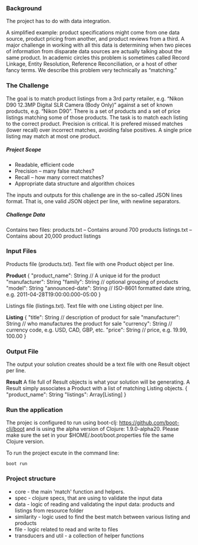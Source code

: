### Background

The project has to do with data integration.

A simplified example: product specifications might come from one data source, product pricing from another, and product reviews from a third. A major challenge in working with all this data is determining when two pieces of information from disparate data sources are actually talking about the same product. In academic circles this problem is sometimes called Record Linkage, Entity Resolution, Reference Reconciliation, or a host of other fancy terms. We describe this problem very technically as “matching.”

### The Challenge

The goal is to match product listings from a 3rd party retailer, e.g. “Nikon D90 12.3MP Digital SLR Camera (Body Only)” against a set of known products, e.g. “Nikon D90”.
There is a set of products and a set of price listings matching some of those products. The task is to match each listing to the correct product. Precision is critical. It is prefered missed matches (lower recall) over incorrect matches, avoiding false positives. A single price listing may match at most one product.

##### Project Scope

- Readable, efficient code
- Precision – many false matches?
- Recall – how many correct matches?
- Appropriate data structure and algorithm choices

The inputs and outputs for this challenge are in the so-called JSON lines format. That is, one valid JSON object per line, with newline separators.

##### Challenge Data
Contains two files:
products.txt – Contains around 700 products
listings.txt – Contains about 20,000 product listings

### Input Files
Products file (products.txt).
Text file with one Product object per line.

__Product__
{
"product_name": String // A unique id for the product
"manufacturer": String
"family": String // optional grouping of products
"model": String
"announced-date": String // ISO-8601 formatted date string, e.g. 2011-04-28T19:00:00.000-05:00
}

Listings file (listings.txt).
Text file with one Listing object per line.

__Listing__
{
"title": String // description of product for sale
"manufacturer": String // who manufactures the product for sale
"currency": String // currency code, e.g. USD, CAD, GBP, etc.
"price": String // price, e.g. 19.99, 100.00
}

### Output File
The output your solution creates should be a text file with one Result object per line.

__Result__
A file full of Result objects is what your solution will be generating. A Result simply associates a Product with a list of matching Listing objects.
{
"product_name": String
"listings": Array[Listing]
}

### Run the application

The projec is configured to run using boot-clj: https://github.com/boot-clj/boot and is using the alpha version of Clojure: 1.9.0-alpha20. Please make sure the set in your $HOME/.boot/boot.properties file the same Clojure version.

To run the project excute in the command line:

```
boot run
```

### Project structure

* core - the main 'match' function and helpers.
* spec - clojure specs, that are using to validate the input data
* data - logic of reading and validating the input data: products and listings from resource folder
* similarity - logic used to find the best match between various listing and products
* file - logic related to read and write to files
* transducers and util - a collection of helper functions 
